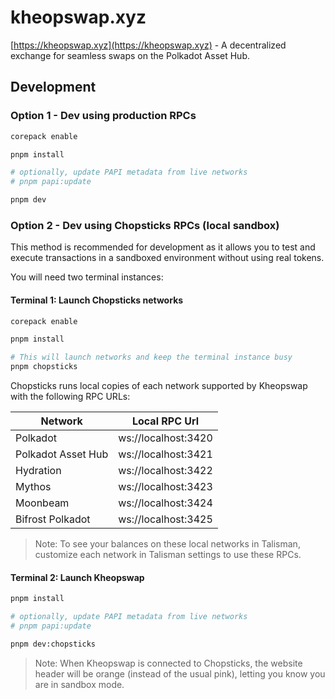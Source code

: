 # kheopswap.xyz

[https://kheopswap.xyz](https://kheopswap.xyz) - A decentralized exchange for seamless swaps on the Polkadot Asset Hub.

## Development

### Option 1 - Dev using production RPCs

```bash
corepack enable

pnpm install

# optionally, update PAPI metadata from live networks
# pnpm papi:update

pnpm dev
```

### Option 2 - Dev using Chopsticks RPCs (local sandbox)

This method is recommended for development as it allows you to test and execute transactions in a sandboxed environment without using real tokens.

You will need two terminal instances:

#### Terminal 1: Launch Chopsticks networks

```bash
corepack enable

pnpm install

# This will launch networks and keep the terminal instance busy
pnpm chopsticks
```

Chopsticks runs local copies of each network supported by Kheopswap with the following RPC URLs:

| Network | Local RPC Url |
|---------|---------------|
|Polkadot|ws://localhost:3420|
|Polkadot Asset Hub|ws://localhost:3421|
|Hydration|ws://localhost:3422|
|Mythos|ws://localhost:3423|
|Moonbeam|ws://localhost:3424|
|Bifrost Polkadot|ws://localhost:3425|

> Note: To see your balances on these local networks in Talisman, customize each network in Talisman settings to use these RPCs.

#### Terminal 2: Launch Kheopswap


```bash
pnpm install

# optionally, update PAPI metadata from live networks
# pnpm papi:update

pnpm dev:chopsticks
```

> Note: When Kheopswap is connected to Chopsticks, the website header will be orange (instead of the usual pink), letting you know you are in sandbox mode.
